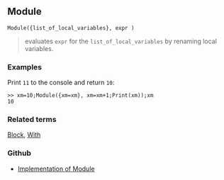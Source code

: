 ## Module

```
Module({list_of_local_variables}, expr )
```

> evaluates `expr` for the `list_of_local_variables` by renaming local variables.

### Examples

Print `11` to the console and return `10`:

```
>> xm=10;Module({xm=xm}, xm=xm+1;Print(xm));xm
10
```

### Related terms 
[Block](Block.md), [With](With.md) 

### Github

* [Implementation of Module](https://github.com/axkr/symja_android_library/blob/master/symja_android_library/matheclipse-core/src/main/java/org/matheclipse/core/builtin/Programming.java#L1344) 
